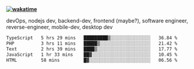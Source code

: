 **[![wakatime](https://wakatime.com/badge/user/87646243-158a-4241-a3cb-668e1fa2dbb8.svg)](https://wakatime.com/@87646243-158a-4241-a3cb-668e1fa2dbb8?style=plastic)**


devOps, nodejs dev, backend-dev, frontend (maybe?), software engineer, reverse-engineer, mobile-dev, desktop dev

<!--START_SECTION:waka-->

```txt
TypeScript   5 hrs 29 mins   █████████▒░░░░░░░░░░░░░░░   36.84 %
PHP          3 hrs 11 mins   █████▒░░░░░░░░░░░░░░░░░░░   21.42 %
Text         2 hrs 39 mins   ████▒░░░░░░░░░░░░░░░░░░░░   17.77 %
JavaScript   1 hr 33 mins    ██▓░░░░░░░░░░░░░░░░░░░░░░   10.45 %
HTML         58 mins         █▓░░░░░░░░░░░░░░░░░░░░░░░   06.56 %
```

<!--END_SECTION:waka-->

